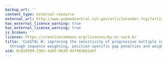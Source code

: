 ```yaml
---
backup_url: ''
content_type: external-resource
external_url: http://www.pubmedcentral.nih.gov/articlerender.fcgi?artid=308517
has_external_licence_warning: true
has_external_license_warning: true
is_broken: ''
license: https://creativecommons.org/licenses/by-nc-sa/4.0/
title: 'CLUSTAL W: improving the sensitivity of progressive multiple sequence alignment
  through sequence weighting, position-specific gap penalties and weight matrix choice'
uid: 0c810509-2381-4a85-9b39-def402661eb7
---
```

